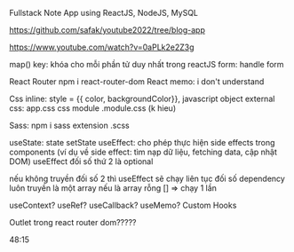 Fullstack Note App using ReactJS, NodeJS, MySQL 


https://github.com/safak/youtube2022/tree/blog-app


https://www.youtube.com/watch?v=0aPLk2e2Z3g



map()
key: khóa cho mỗi phần tử duy nhất trong reactJS 
form: handle form  

React Router 
npm i react-router-dom 
React memo: i don't understand 

Css inline:  style = {{ color, backgroundColor}}, javascript object 
external css: app.css 
css module .module.css (k hieu)

Sass: npm i sass 
extension .scss 

useState: state setState 
useEffect: cho phép thực hiện side effects trong components (ví dụ về side effect: tìm nạp dữ liệu, fetching data, cập nhật DOM)
useEffect đối số thứ 2 là optional 

nếu không truyền đối số 2 thì useEffect sẽ chạy liên tục 
đối số dependency luôn truyền là một array 
nếu là array rỗng [] => chạy 1 lần 

useContext? 
useRef?
useCallback?
useMemo? 
Custom Hooks 

Outlet trong react router dom?????


48:15